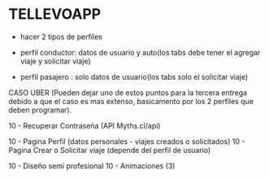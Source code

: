 # TELLEVOAPP

- hacer 2 tipos de perfiles

- perfil conductor: datos de usuario y auto(los tabs debe tener el agregar viaje y solicitar viaje)
- perfil pasajero : solo datos de usuario(los tabs solo el solicitar viaje)


CASO UBER (Pueden dejar uno de estos puntos para la tercera entrega debido a que el caso es mas extenso, basicamento por los 2 perfiles que deben programar).

<!-- 5  - Login (LocalStorage) -->
<!-- 10 - Registro (localStorage) -->


10 - Recuperar Contraseña (API Myths.cl/api)



10 - Pagina Perfil (datos personales - viajes creados o solicitados)
10 - Pagina Crear o Solicitar viaje (depende del perfil de usuario)



10 - Diseño semi profesional
10 - Animaciones (3)
